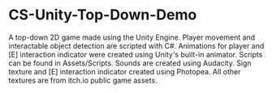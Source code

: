 # CS-Unity-Top-Down-Demo
A top-down 2D game made using the Unity Engine. 
Player movement and interactable object detection are scripted with C#.
Animations for player and [E] interaction indicator were created using Unity's built-in animator.
Scripts can be found in Assets/Scripts.
Sounds are created using Audacity.
Sign texture and [E] interaction indicator created using Photopea.
All other textures are from itch.io public game assets.
